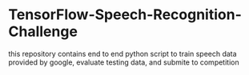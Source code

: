 # TensorFlow-Speech-Recognition-Challenge
this repository contains end to end python script to train speech data provided by google, evaluate testing data, and submite to competition
